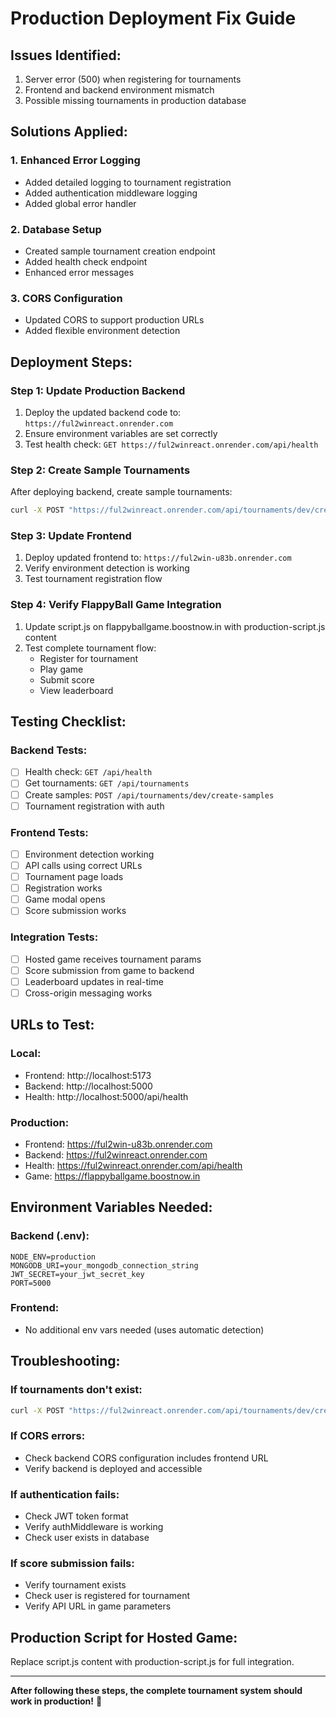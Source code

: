# Production Deployment Fix Guide

## Issues Identified:
1. Server error (500) when registering for tournaments
2. Frontend and backend environment mismatch
3. Possible missing tournaments in production database

## Solutions Applied:

### 1. Enhanced Error Logging
- Added detailed logging to tournament registration
- Added authentication middleware logging
- Added global error handler

### 2. Database Setup
- Created sample tournament creation endpoint
- Added health check endpoint
- Enhanced error messages

### 3. CORS Configuration
- Updated CORS to support production URLs
- Added flexible environment detection

## Deployment Steps:

### Step 1: Update Production Backend
1. Deploy the updated backend code to: `https://ful2winreact.onrender.com`
2. Ensure environment variables are set correctly
3. Test health check: `GET https://ful2winreact.onrender.com/api/health`

### Step 2: Create Sample Tournaments
After deploying backend, create sample tournaments:
```bash
curl -X POST "https://ful2winreact.onrender.com/api/tournaments/dev/create-samples"
```

### Step 3: Update Frontend
1. Deploy updated frontend to: `https://ful2win-u83b.onrender.com`
2. Verify environment detection is working
3. Test tournament registration flow

### Step 4: Verify FlappyBall Game Integration
1. Update script.js on flappyballgame.boostnow.in with production-script.js content
2. Test complete tournament flow:
   - Register for tournament
   - Play game
   - Submit score
   - View leaderboard

## Testing Checklist:

### Backend Tests:
- [ ] Health check: `GET /api/health`
- [ ] Get tournaments: `GET /api/tournaments`
- [ ] Create samples: `POST /api/tournaments/dev/create-samples`
- [ ] Tournament registration with auth

### Frontend Tests:
- [ ] Environment detection working
- [ ] API calls using correct URLs
- [ ] Tournament page loads
- [ ] Registration works
- [ ] Game modal opens
- [ ] Score submission works

### Integration Tests:
- [ ] Hosted game receives tournament params
- [ ] Score submission from game to backend
- [ ] Leaderboard updates in real-time
- [ ] Cross-origin messaging works

## URLs to Test:

### Local:
- Frontend: http://localhost:5173
- Backend: http://localhost:5000
- Health: http://localhost:5000/api/health

### Production:
- Frontend: https://ful2win-u83b.onrender.com
- Backend: https://ful2winreact.onrender.com
- Health: https://ful2winreact.onrender.com/api/health
- Game: https://flappyballgame.boostnow.in

## Environment Variables Needed:

### Backend (.env):
```
NODE_ENV=production
MONGODB_URI=your_mongodb_connection_string
JWT_SECRET=your_jwt_secret_key
PORT=5000
```

### Frontend:
- No additional env vars needed (uses automatic detection)

## Troubleshooting:

### If tournaments don't exist:
```bash
curl -X POST "https://ful2winreact.onrender.com/api/tournaments/dev/create-samples"
```

### If CORS errors:
- Check backend CORS configuration includes frontend URL
- Verify backend is deployed and accessible

### If authentication fails:
- Check JWT token format
- Verify authMiddleware is working
- Check user exists in database

### If score submission fails:
- Verify tournament exists
- Check user is registered for tournament
- Verify API URL in game parameters

## Production Script for Hosted Game:
Replace script.js content with production-script.js for full integration.

---

**After following these steps, the complete tournament system should work in production!** 🚀

